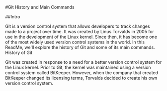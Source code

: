 #Git History and Main Commands

##Intro

Git is a version control system that allows developers to track changes made to a project over time. It was created by Linus Torvalds in 2005 for use in the development of the Linux kernel. Since then, it has become one of the most widely used version control systems in the world. In this ReadMe, we'll explore the history of Git and some of its main commands.
History of Git

Git was created in response to a need for a better version control system for the Linux kernel. Prior to Git, the kernel was maintained using a version control system called BitKeeper. However, when the company that created BitKeeper changed its licensing terms, Torvalds decided to create his own version control system.